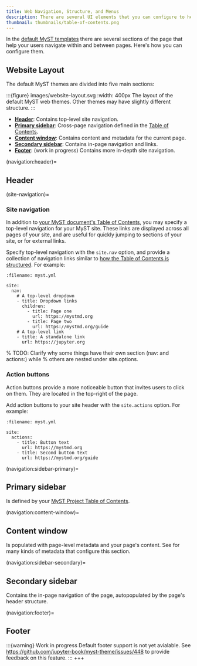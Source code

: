```yaml
---
title: Web Navigation, Structure, and Menus
description: There are several UI elements that you can configure to help users navigate your MyST website.
thumbnail: thumbnails/table-of-contents.png
---
```


In the [default MyST templates](./website-templates.md) there are several sections of the page that help your users navigate within and between pages.
Here's how you can configure them.

## Website Layout

The default MyST themes are divided into five main sections:

:::{figure} images/website-layout.svg
:width: 400px
The layout of the default MyST web themes.
Other themes may have slightly different structure.
:::

- **[Header](#navigation:header)**: Contains top-level site navigation.
- **[Primary sidebar](#navigation:sidebar-primary)**: Cross-page navigation defined in the [Table of Contents](./table-of-contents.md).
- **[Content window](#navigation:content-window)**: Contains content and metadata for the current page.
- **[Secondary sidebar](#navigation:sidebar-secondary)**: Contains in-page navigation and links.
- **[Footer](#navigation:footer)**: (work in progress) Contains more in-depth site navigation.

(navigation:header)=
## Header


(site-navigation)=

### Site navigation

In addition to [your MyST document's Table of Contents](./table-of-contents.md), you may specify a top-level navigation for your MyST site.
These links are displayed across all pages of your site, and are useful for quickly jumping to sections of your site, or for external links.

Specify top-level navigation with the `site.nav` option, and provide a collection of navigation links similar to [how the Table of Contents is structured](./table-of-contents.md). For example:

```{code-block} yaml
:filename: myst.yml

site:
  nav:
    # A top-level dropdown
    - title: Dropdown links
      children:
        - title: Page one
          url: https://mystmd.org
        - title: Page two
          url: https://mystmd.org/guide
    # A top-level link
    - title: A standalone link
      url: https://jupyter.org
```

% TODO: Clarify why some things have their own section (nav: and actions:) while
% others are nested under site.options.

### Action buttons

Action buttons provide a more noticeable button that invites users to click on them.
They are located in the top-right of the page.

Add action buttons to your site header with the `site.actions` option. For example:

```{code-block} yaml
:filename: myst.yml

site:
  actions:
    - title: Button text
      url: https://mystmd.org
    - title: Second button text
      url: https://mystmd.org/guide
```


(navigation:sidebar-primary)=
## Primary sidebar

Is defined by your [MyST Project Table of Contents](./table-of-contents.md).

(navigation:content-window)=
## Content window

Is populated with page-level metadata and your page's content.
See [](./frontmatter.md) for many kinds of metadata that configure this section.

(navigation:sidebar-secondary)=
## Secondary sidebar

Contains the in-page navigation of the page, autopopulated by the page's header structure.

(navigation:footer)=
## Footer

:::{warning} Work in progress
Default footer support is not yet avialable.
See https://github.com/jupyter-book/myst-theme/issues/448 to provide feedback on this feature.
:::
+++

